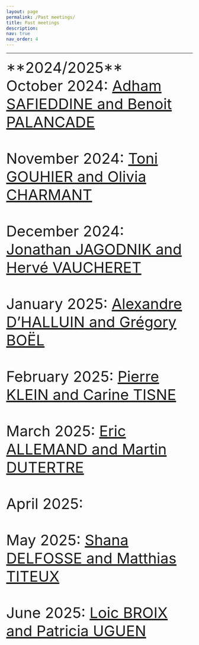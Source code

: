 ```yaml
---
layout: page
permalink: /Past meetings/
title: Past meetings
description:
nav: true
nav_order: 4
---
```


---
<span style="font-size: 40px;">
**2024/2025** <br>

<div class="event">
  <span class="event-date">October 2024</span>: 
  <a href="/speakers/October/" class="event-speakers">Adham SAFIEDDINE and Benoit PALANCADE</a>
</div>
<br>
<div class="event">
  <span class="event-date">November 2024</span>: 
  <a href="/speakers/November/" class="event-speakers">Toni GOUHIER and Olivia CHARMANT</a>
</div>
<br>
<div class="event">
  <span class="event-date">December 2024</span>: 
  <a href="/speakers/December/" class="event-speakers">Jonathan JAGODNIK and Hervé VAUCHERET</a>
</div>
<br>
<div class="event">
  <span class="event-date">January 2025</span>: 
  <a href="/speakers/January/" class="event-speakers">Alexandre D’HALLUIN and Grégory BOËL</a>
</div>
<br>
<div class="event">
  <span class="event-date">February 2025</span>: 
  <a href="/speakers/fevrier/" class="event-speakers">Pierre KLEIN and Carine TISNE</a>
</div>
<br>
<div class="event">
  <span class="event-date">March 2025</span>: 
  <a href="/speakers/mars/" class="event-speakers">Eric ALLEMAND and Martin DUTERTRE</a>
</div>
<br>
<div class="event">
  <span class="event-date">April 2025</span>: 
</div>
<br>
<div class="event">
  <span class="event-date">May 2025</span>: 
  <a href="/speakers/mai/" class="event-speakers">Shana DELFOSSE and Matthias TITEUX</a>
</div>
<br>
<div class="event">
  <span class="event-date">June 2025</span>: 
  <a href="/speakers/Juin/" class="event-speakers">Loic BROIX and Patricia UGUEN </a>
</div>
<br><br><br>
